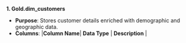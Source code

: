 
**1. Gold.dim_customers**
* **Purpose**: Stores customer details enriched with demographic and geographic data.
* **Columns**:
|**Column Name**| **Data Type** | **Description** |
